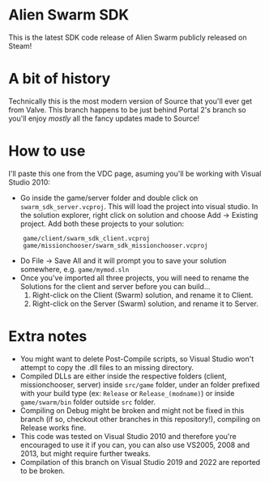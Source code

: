 # Alien Swarm SDK
This is the latest SDK code release of Alien Swarm publicly released on Steam!

# A bit of history
Technically this is the most modern version of Source that you'll ever get from Valve. This branch happens to be just behind Portal 2's branch so you'll enjoy *mostly* all the fancy updates made to Source!

# How to use
I'll paste this one from the VDC page, asuming you'll be working with Visual Studio 2010:
- Go inside the game/server folder and double click on `swarm_sdk_server.vcproj`. This will load the project into visual studio.
In the solution explorer, right click on solution and choose Add -> Existing project. Add both these projects to your solution:
```
    game/client/swarm_sdk_client.vcproj
    game/missionchooser/swarm_sdk_missionchooser.vcproj
```
- Do File -> Save All and it will prompt you to save your solution somewhere, e.g. `game/mymod.sln`
- Once you've imported all three projects, you will need to rename the Solutions for the client and server before you can build...
    1) Right-click on the Client (Swarm) solution, and rename it to Client.
    2) Right-click on the Server (Swarm) solution, and rename it to Server.

# Extra notes
- You might want to delete Post-Compile scripts, so Visual Studio won't attempt to copy the .dll files to an missing directory.
- Compiled DLLs are either inside the respective folders (client, missionchooser, server) inside `src/game` folder, under an folder prefixed with your build type (ex: `Release` or `Release_(modname)`) or inside `game/swarm/bin` folder outside `src` folder.
- Compiling on Debug might be broken and might not be fixed in this branch (if so, checkout other branches in this repository!), compiling on Release works fine.
- This code was tested on Visual Studio 2010 and therefore you're encouraged to use it if you can, you can also use VS2005, 2008 and 2013, but might require further tweaks.
- Compilation of this branch on Visual Studio 2019 and 2022 are reported to be broken.

